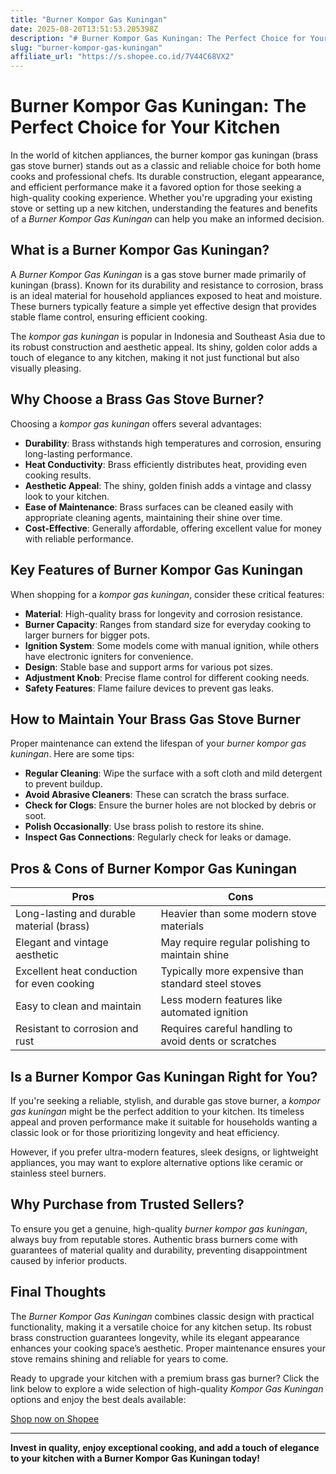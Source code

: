```yaml
---
title: "Burner Kompor Gas Kuningan"
date: 2025-08-20T13:51:53.205398Z
description: "# Burner Kompor Gas Kuningan: The Perfect Choice for Your Kitchen..."
slug: "burner-kompor-gas-kuningan"
affiliate_url: "https://s.shopee.co.id/7V44C68VX2"
---
```

# Burner Kompor Gas Kuningan: The Perfect Choice for Your Kitchen

In the world of kitchen appliances, the burner kompor gas kuningan (brass gas stove burner) stands out as a classic and reliable choice for both home cooks and professional chefs. Its durable construction, elegant appearance, and efficient performance make it a favored option for those seeking a high-quality cooking experience. Whether you're upgrading your existing stove or setting up a new kitchen, understanding the features and benefits of a *Burner Kompor Gas Kuningan* can help you make an informed decision.

## What is a Burner Kompor Gas Kuningan?

A *Burner Kompor Gas Kuningan* is a gas stove burner made primarily of kuningan (brass). Known for its durability and resistance to corrosion, brass is an ideal material for household appliances exposed to heat and moisture. These burners typically feature a simple yet effective design that provides stable flame control, ensuring efficient cooking.

The *kompor gas kuningan* is popular in Indonesia and Southeast Asia due to its robust construction and aesthetic appeal. Its shiny, golden color adds a touch of elegance to any kitchen, making it not just functional but also visually pleasing.

## Why Choose a Brass Gas Stove Burner?

Choosing a *kompor gas kuningan* offers several advantages:

- **Durability**: Brass withstands high temperatures and corrosion, ensuring long-lasting performance.
- **Heat Conductivity**: Brass efficiently distributes heat, providing even cooking results.
- **Aesthetic Appeal**: The shiny, golden finish adds a vintage and classy look to your kitchen.
- **Ease of Maintenance**: Brass surfaces can be cleaned easily with appropriate cleaning agents, maintaining their shine over time.
- **Cost-Effective**: Generally affordable, offering excellent value for money with reliable performance.

## Key Features of Burner Kompor Gas Kuningan

When shopping for a *kompor gas kuningan*, consider these critical features:

- **Material**: High-quality brass for longevity and corrosion resistance.
- **Burner Capacity**: Ranges from standard size for everyday cooking to larger burners for bigger pots.
- **Ignition System**: Some models come with manual ignition, while others have electronic igniters for convenience.
- **Design**: Stable base and support arms for various pot sizes.
- **Adjustment Knob**: Precise flame control for different cooking needs.
- **Safety Features**: Flame failure devices to prevent gas leaks.

## How to Maintain Your Brass Gas Stove Burner

Proper maintenance can extend the lifespan of your *burner kompor gas kuningan*. Here are some tips:

- **Regular Cleaning**: Wipe the surface with a soft cloth and mild detergent to prevent buildup.
- **Avoid Abrasive Cleaners**: These can scratch the brass surface.
- **Check for Clogs**: Ensure the burner holes are not blocked by debris or soot.
- **Polish Occasionally**: Use brass polish to restore its shine.
- **Inspect Gas Connections**: Regularly check for leaks or damage.

## Pros & Cons of Burner Kompor Gas Kuningan

| Pros                                                | Cons                                              |
|-----------------------------------------------------|---------------------------------------------------|
| Long-lasting and durable material (brass)         | Heavier than some modern stove materials        |
| Elegant and vintage aesthetic                     | May require regular polishing to maintain shine |
| Excellent heat conduction for even cooking        | Typically more expensive than standard steel stoves |
| Easy to clean and maintain                        | Less modern features like automated ignition   |
| Resistant to corrosion and rust                   | Requires careful handling to avoid dents or scratches |

## Is a Burner Kompor Gas Kuningan Right for You?

If you're seeking a reliable, stylish, and durable gas stove burner, a *kompor gas kuningan* might be the perfect addition to your kitchen. Its timeless appeal and proven performance make it suitable for households wanting a classic look or for those prioritizing longevity and heat efficiency.

However, if you prefer ultra-modern features, sleek designs, or lightweight appliances, you may want to explore alternative options like ceramic or stainless steel burners.

## Why Purchase from Trusted Sellers?

To ensure you get a genuine, high-quality *burner kompor gas kuningan*, always buy from reputable stores. Authentic brass burners come with guarantees of material quality and durability, preventing disappointment caused by inferior products.

## Final Thoughts

The *Burner Kompor Gas Kuningan* combines classic design with practical functionality, making it a versatile choice for any kitchen setup. Its robust brass construction guarantees longevity, while its elegant appearance enhances your cooking space’s aesthetic. Proper maintenance ensures your stove remains shining and reliable for years to come.

Ready to upgrade your kitchen with a premium brass gas burner? Click the link below to explore a wide selection of high-quality *Kompor Gas Kuningan* options and enjoy the best deals available:

[Shop now on Shopee](https://s.shopee.co.id/7V44C68VX2)

---

**Invest in quality, enjoy exceptional cooking, and add a touch of elegance to your kitchen with a Burner Kompor Gas Kuningan today!**